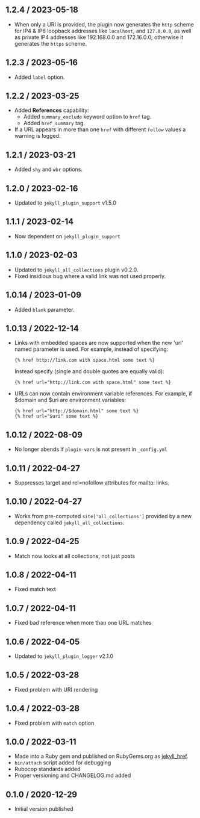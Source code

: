 ## 1.2.4 / 2023-05-18
  * When only a URI is provided, the plugin now generates the `http` scheme for IP4 & IP6 loopback addresses like 
    `localhost`, and `127.0.0.0`, as well as private IP4 addresses like 192.168.0.0 and 172.16.0.0; 
    otherwise it generates the `https` scheme.

## 1.2.3 / 2023-05-16
  * Added `label` option.

## 1.2.2 / 2023-03-25
  * Added **References** capability:
    * Added `summary_exclude` keyword option to `href` tag.
    * Added `href_summary` tag.
  * If a URL appears in more than one `href` with different `follow` values a warning is logged.

## 1.2.1 / 2023-03-21
  * Added `shy` and `wbr` options.

## 1.2.0 / 2023-02-16
  * Updated to `jekyll_plugin_support` v1.5.0

## 1.1.1 / 2023-02-14
  * Now dependent on `jekyll_plugin_support`

## 1.1.0 / 2023-02-03
  * Updated to `jekyll_all_collections` plugin v0.2.0.
  * Fixed insidious bug where a valid link was not used properly.

## 1.0.14 / 2023-01-09
  * Added `blank` parameter.

## 1.0.13 / 2022-12-14
  * Links with embedded spaces are now supported when the new 'url' named parameter is used. For example, instead of specifying:
    ```
    {% href http://link.com with space.html some text %}
    ```
    Instead specify (single and double quotes are equally valid):
    ```
    {% href url="http://link.com with space.html" some text %}
    ```
  * URLs can now contain environment variable references. For example, if $domain and $uri are environment variables:
    ```
    {% href url="http://$domain.html" some text %}
    {% href url="$uri" some text %}
    ```

## 1.0.12 / 2022-08-09
  * No longer abends if `plugin-vars` is not present in `_config.yml`

## 1.0.11 / 2022-04-27
  * Suppresses target and rel=nofollow attributes for mailto: links.

## 1.0.10 / 2022-04-27
  * Works from pre-computed `site['all_collections']` provided by a new dependency called `jekyll_all_collections`.

## 1.0.9 / 2022-04-25
  * Match now looks at all collections, not just posts

## 1.0.8 / 2022-04-11
  * Fixed match text

## 1.0.7 / 2022-04-11
  * Fixed bad reference when more than one URL matches

## 1.0.6 / 2022-04-05
  * Updated to `jekyll_plugin_logger` v2.1.0

## 1.0.5 / 2022-03-28
  * Fixed problem with URI rendering

## 1.0.4 / 2022-03-28
  * Fixed problem with `match` option

## 1.0.0 / 2022-03-11
  * Made into a Ruby gem and published on RubyGems.org as [jekyll_href](https://rubygems.org/gems/jekyll_href).
  * `bin/attach` script added for debugging
  * Rubocop standards added
  * Proper versioning and CHANGELOG.md added

## 0.1.0 / 2020-12-29
  * Initial version published
